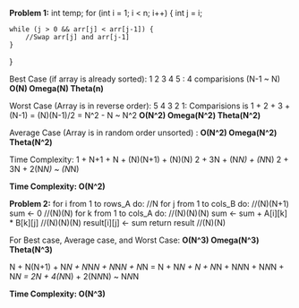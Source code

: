 **Problem 1:**
int temp;
for (int i = 1; i < n; i++) { 
    int j = i; 

    while (j > 0 && arr[j] < arr[j-1]) { 
        //Swap arr[j] and arr[j-1] 
    }
}

Best Case (if array is already sorted):
1 2 3 4 5 : 4 comparisions (N-1 ~ N)
**O(N)
Omega(N)
Theta(n)**

Worst Case (Array is in reverse order):
5 4 3 2 1: Comparisions is 1 + 2 + 3 + (N-1) = (N)(N-1)/2 = N^2 - N ~ N^2
**O(N^2)
Omega(N^2)
Theta(N^2)**

Average Case (Array is in random order unsorted) : 
**O(N^2)
Omega(N^2)
Theta(N^2)**

Time Complexity: 
1 + N+1 + N + (N)(N+1) + (N)(N)
2 + 3N + (N*N) + (N*N)
2 + 3N + 2(N*N)
~ (N*N)

**Time Complexity: O(N^2)**


**Problem 2:**
for i from 1 to rows_A do: //N
    for j from 1 to cols_B do: //(N)(N+1) 
    sum ← 0 //(N)(N)
        for k from 1 to cols_A do: //(N)(N)(N)
          sum ← sum + A[i][k] * B[k][j] //(N)(N)(N)
    result[i][j] ← sum return result //(N)(N)

For Best case, Average case, and Worst Case:
**O(N^3)
Omega(N^3)
Theta(N^3)**

N + N(N+1) + N*N + N*N*N + N*N*N + N*N = 
N + N*N + N + N*N + N*N*N + N*N*N + N*N =
2N + 4(N*N) + 2(N*N*N)
~ N*N*N

**Time Complexity: O(N^3)**
